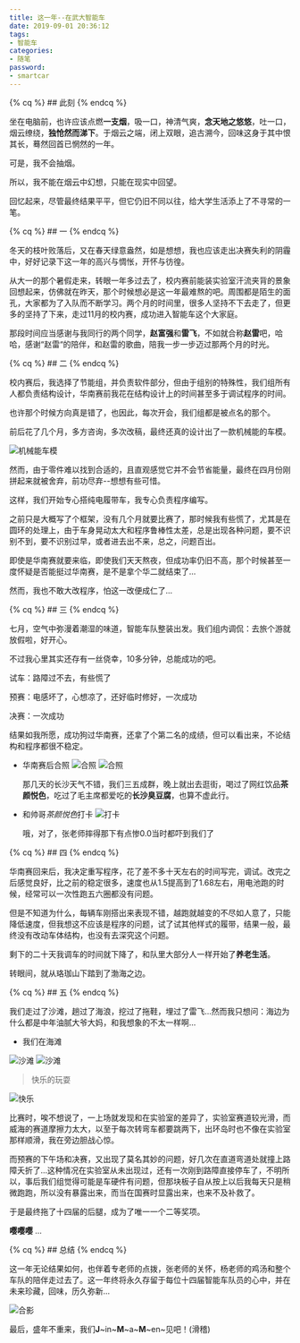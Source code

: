 ```yaml
---
title: 这一年--在武大智能车
date: 2019-09-01 20:36:12
tags:
- 智能车
categories:
- 随笔
password:
- smartcar
---
```


{% cq %} ## 此刻 {% endcq %}

<!--more-->

  坐在电脑前，也许应该点燃**一支烟**，吸一口，神清气爽，**念天地之悠悠**，吐一口，烟云缭绕，**独怆然而涕下**。于烟云之端，闭上双眼，追古溯今，回味这身于其中恨其长，蓦然回首已惘然的一年。
  
  可是，我不会抽烟。
  
  所以，我不能在烟云中幻想，只能在现实中回望。
  
  回忆起来，尽管最终结果平平，但它仍旧不同以往，给大学生活添上了不寻常的一笔。
  
{% cq %} ## 一 {% endcq %} 

  冬天的枝叶败落后，又在春天绿意盎然，如是想想，我也应该走出决赛失利的阴霾中，好好记录下这一年的高兴与惆怅，开怀与彷徨。
  
  从大一的那个暑假走来，转眼一年多过去了，校内赛前能装实验室汗流夹背的景象回想起来，仿佛就在昨天，那个时候想必是这一年最难熬的吧。周围都是陌生的面孔，大家都为了入队而不断学习。两个月的时间里，很多人坚持不下去走了，但更多的坚持了下来，走过11月的校内赛，成功进入智能车这个大家庭。
  
  那段时间应当感谢与我同行的两个同学，**赵富强**和**雷飞**，不如就合称**赵雷**吧，哈哈，感谢“赵雷“的陪伴，和赵雷的歌曲，陪我一步一步迈过那两个月的时光。
  
{% cq %} ## 二 {% endcq %} 

  校内赛后，我选择了节能组，并负责软件部分，但由于组别的特殊性，我们组所有人都负责结构设计，华南赛前我花在结构设计上的时间甚至多于调试程序的时间。
  
  也许那个时候方向真是错了，也因此，每次开会，我们组都是被点名的那个。
  
  前后花了几个月，多方咨询，多次改稿，最终还真的设计出了一款机械能的车模。
  
![机械能车模](car3.png) 

  然而，由于零件难以找到合适的，且直观感觉它并不会节省能量，最终在四月份刚拼起来就被舍弃，前功尽弃--想想有些可惜。
  
  这样，我们开始专心搭纯电履带车，我专心负责程序编写。
  
  之前只是大概写了个框架，没有几个月就要比赛了，那时候我有些慌了，尤其是在圆环的处理上，由于车身晃动太大和程序鲁棒性太差，总是出现各种问题，要不识别不到，要不识别过早，或者进去出不来，总之，问题百出。
  
  即使是华南赛就要来临，即使我们天天熬夜，但成功率仍旧不高，那个时候甚至一度怀疑是否能挺过华南赛，是不是拿个华二就结束了...
  
  然而，我也不敢大改程序，怕这一改便成仁了...
  
{% cq %} ## 三 {% endcq %} 

  七月，空气中弥漫着潮湿的味道，智能车队整装出发。我们组内调侃：去旅个游就放假啦，好开心。
  
  不过我心里其实还存有一丝侥幸，10多分钟，总能成功的吧。
  
  试车：路障过不去，有些慌了
  
  预赛：电感坏了，心想凉了，还好临时修好，一次成功
  
  决赛：一次成功
  
  结果如我所愿，成功狗过华南赛，还拿了个第二名的成绩，但可以看出来，不论结构和程序都很不稳定。

* 华南赛后合照
![合照](car6.jpg)  ![合照](car1.jpg) 
  
  那几天的长沙天气不错，我们三五成群，晚上就出去逛街，喝过了网红饮品**茶颜悦色**，吃过了毛主席都爱吃的**长沙臭豆腐**，也算不虚此行。
  
* 和帅哥*茶颜悦色*打卡
![打卡](car11.jpg) 
  
  哦，对了，张老师摔得那下有点惨0.0当时都吓到我们了
  
{% cq %} ## 四 {% endcq %} 

  华南赛回来后，我决定重写程序，花了差不多十天左右的时间写完，调试。改完之后感觉良好，比之前的稳定很多，速度也从1.5提高到了1.68左右，用电池跑的时候，经常可以一次性跑五六圈都没有问题。
  
  但是不知道为什么，每辆车刚搭出来表现不错，越跑就越变的不尽如人意了，只能降低速度，但我想这不应该是程序的问题，试了试其他样式的履带，结果一般，最终没有改动车体结构，也没有去深究这个问题。
  
  剩下的二十天我调车的时间就下降了，和队里大部分人一样开始了**养老生活**。
  
  转眼间，就从珞珈山下踏到了渤海之边。
  
{% cq %} ## 五 {% endcq %} 

  我们走过了沙滩，趟过了海浪，挖过了拖鞋，埋过了雷飞...然而我只想问：海边为什么都是中年油腻大爷大妈，和我想象的不太一样啊...
  
* 我们在海滩

![沙滩](car8.jpeg) 
![沙滩](car9.jpeg) 

> 快乐的玩耍

![快乐](car10.jpeg)
  
  比赛时，唉不想说了，一上场就发现和在实验室的差异了，实验室赛道较光滑，而威海的赛道摩擦力太大，以至于每次转弯车都要跳两下，出环岛时也不像在实验室那样顺滑，我在旁边胆战心惊。
  
  而预赛的下午场和决赛，又出现了莫名其妙的问题，好几次在直道弯道处就撞上路障夭折了...这种情况在实验室从未出现过，还有一次刚到路障直接停车了，不明所以，事后我们组觉得可能是车硬件有问题，但那块板子自从按上以后我每天只是稍微跑跑，所以没有暴露出来，而当在国赛时显露出来，也来不及补救了。
  
  于是最终拖了十四届的后腿，成为了唯一一个二等奖项。

  **嘤嘤嘤** ...

{% cq %} ## 总结 {% endcq %} 

  这一年无论结果如何，也伴着专老师的点拨，张老师的关怀，杨老师的鸡汤和整个车队的陪伴走过去了。这一年终将永久存留于每位十四届智能车队员的心中，并在未来珍藏，回味，历久弥新...
  
![合影](car2.jpg) 
  
  最后，盛年不重来，我们**J**~in~**M**~a~**M**~en~见吧！(滑稽)
  
  
